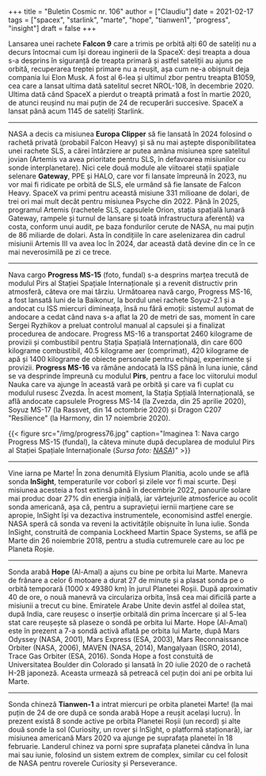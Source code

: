 +++
title = "Buletin Cosmic nr. 106"
author = ["Claudiu"]
date = 2021-02-17
tags = ["spacex", "starlink", "marte", "hope", "tianwen1", "progress", "insight"]
draft = false
+++

Lansarea unei rachete **Falcon 9** care a trimis pe orbită alți 60 de sateliți nu a decurs întocmai cum își doreau inginerii de la SpaceX: deși treapta a doua s-a desprins în siguranță de treapta primară și astfel sateliții au ajuns pe orbită, recuperarea treptei primare nu a reușit, așa cum ne-a obișnuit deja compania lui Elon Musk. A fost al 6-lea și ultimul zbor pentru treapta B1059, cea care a lansat ultima dată satelitul secret NROL-108, în decembrie 2020. Ultima dată când SpaceX a pierdut o treaptă primată a fost în martie 2020, de atunci reușind nu mai puțin de 24 de recuperări succesive. SpaceX a lansat până acum 1145 de sateliți Starlink.

---

NASA a decis ca misiunea **Europa Clipper** să fie lansată în 2024 folosind o rachetă privată (probabil Falcon Heavy) și să nu mai aștepte disponibilitatea unei rachete SLS, a cărei întârziere ar putea amâna misiunea spre satelitul jovian (Artemis va avea prioritate pentru SLS, în defavoarea misiunilor cu sonde interplanetare). Nici cele două module ale viitoarei stații spațiale selenare **Gateway**, PPE și HALO, care vor fi lansate împreună în 2023, nu vor mai fi ridicate pe orbită de SLS, ele urmând să fie lansate de Falcon Heavy. SpaceX va primi pentru această misiune 331 milioane de dolari, de trei ori mai mult decât pentru misiunea Psyche din 2022. Până în 2025, programul Artemis (rachetele SLS, capsulele Orion, stația spațială lunară Gateway, rampele și turnul de lansare și toată infrastructura aferentă) va costa, conform unui audit, pe baza fondurilor cerute de NASA, nu mai puțin de 86 miliarde de dolari. Asta în condițiile în care aselenizarea din cadrul misiunii Artemis III va avea loc în 2024, dar această dată devine din ce în ce mai neverosimilă pe zi ce trece.

---

Nava cargo **Progress MS-15** (foto, fundal) s-a desprins marțea trecută de modulul Pirs al Stației Spațiale Internaționale și a revenit distructiv prin atmosferă, câteva ore mai târziu. Următoarea navă cargo, Progress MS-16, a fost lansată luni de la Baikonur, la bordul unei rachete Soyuz-2.1 și a andocat cu ISS miercuri dimineața, însă nu fără emoții: sistemul automat de andocare a cedat când nava s-a aflat la 20 de metri de sas, moment în care Sergei Ryzhikov a preluat controlul manual al capsulei și a finalizat procedurea de andocare. Progress MS-16 a transportat 2460 kilograme de provizii și combustibil pentru Stația Spațială Internațională, din care 600 kilograme combustibil, 40.5 kilograme aer (comprimat), 420 kilograme de apă și 1400 kilograme de obiecte personale pentru echipaj, experimente și provizii. **Progress MS-16** va rămâne andocată la ISS până în luna iunie, când se va desprinde împreună cu modulul **Pirs**, pentru a face loc viitorului modul Nauka care va ajunge în această vară pe orbită și care va fi cuplat cu modulul rusesc Zvezda. În acest moment, la Stația Spțială Internațională, se află andocate capsulele Progress MS-14 (la Zvezda, din 25 aprilie 2020), Soyuz MS-17 (la Rassvet, din 14 octombrie 2020) și Dragon C207 "Resilience" (la Harmony, din 17 noiembrie 2020).

{{< figure src="/img/progress76.jpg" caption="Imaginea 1: Nava cargo Progress MS-15 (fundal), la câteva minute după decuplarea de modulul Pirs al Stației Spațiale Internaționale (_Sursa foto: [NASA](https://twitter.com/Space%5FStation/status/1359655912789561345/photo/1)_)" >}}

---

Vine iarna pe Marte! În zona denumită Elysium Planitia, acolo unde se află sonda **InSight**, temperaturile vor coborî și zilele vor fi mai scurte. Deși misiunea acesteia a fost extinsă până în decembrie 2022, panourile solare mai produc doar 27% din energia inițială, iar vârtejurile atmosferice au ocolit sonda americană, așa că, pentru a supraviețui iernii marțiene care se apropie, InSight își va dezactiva instrumentele, economisind astfel energie. NASA speră că sonda va reveni la activitățile obișnuite în luna iulie. Sonda InSight, construită de compania Lockheed Martin Space Systems, se află pe Marte din 26 noiembrie 2018, pentru a studia cutremurele care au loc pe Planeta Roșie.

---

Sonda arabă **Hope** (Al-Amal) a ajuns cu bine pe orbita lui Marte. Manevra de frânare a celor 6 motoare a durat 27 de minute și a plasat sonda pe o orbită temporară (1000 x 49380 km) în jurul Planetei Roșii. După aproximativ 40 de ore, o nouă manevră va circulariza orbita, însă cea mai dificilă parte a misiunii a trecut cu bine. Emiratele Arabe Unite devin astfel al doilea stat, după India, care reușesc o inserție orbitală din prima încercare și al 5-lea stat care reușește să plaseze o sondă pe orbita lui Marte. Hope (Al-Amal) este în prezent a 7-a sondă activă aflată pe orbita lui Marte, după Mars Odyssey (NASA, 2001), Mars Express (ESA, 2003), Mars Reconnaissance Orbiter (NASA, 2006), MAVEN (NASA, 2014), Mangalyaan (ISRO, 2014), Trace Gas Orbiter (ESA, 2016). Sonda Hope a fost constuită de Universitatea Boulder din Colorado și lansată în 20 iulie 2020 de o rachetă H-2B japoneză. Aceasta urmează să petreacă cel puțin doi ani pe orbita lui Marte.

---

Sonda chineză **Tianwen-1** a intrat miercuri pe orbita planetei Marte! (la mai puțin de 24 de ore după ce sonda arabă Hope a reușit același lucru). În prezent există 8 sonde active pe orbita Planetei Roșii (un record) și alte două sonde la sol (Curiosity, un rover și InSight, o platformă staționară), iar misiunea americană Mars 2020 va ajunge pe suprafața planetei în 18 februarie. Landerul chinez va porni spre suprafața planetei cândva în luna mai sau iunie, folosind un sistem extrem de complex, similar cu cel folosit de NASA pentru roverele Curiosity și Perseverance.